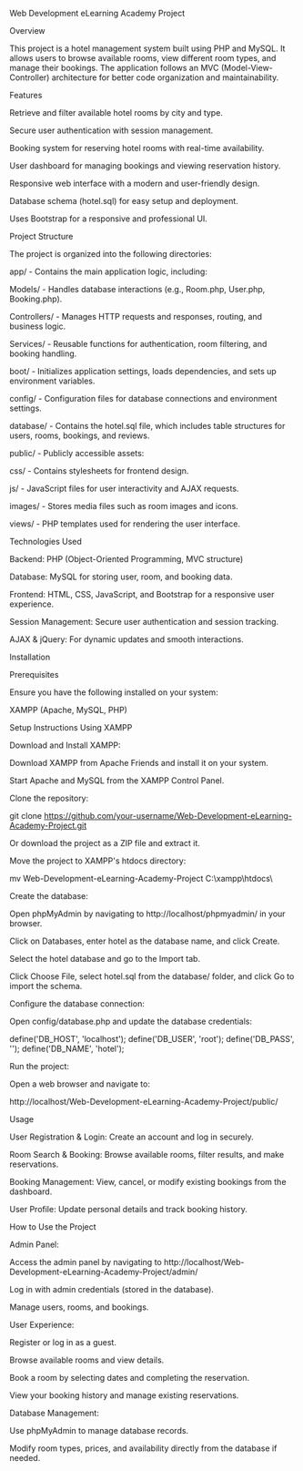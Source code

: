 Web Development eLearning Academy Project

Overview

This project is a hotel management system built using PHP and MySQL. It allows users to browse available rooms, view different room types, and manage their bookings. The application follows an MVC (Model-View-Controller) architecture for better code organization and maintainability.

Features

Retrieve and filter available hotel rooms by city and type.

Secure user authentication with session management.

Booking system for reserving hotel rooms with real-time availability.

User dashboard for managing bookings and viewing reservation history.

Responsive web interface with a modern and user-friendly design.

Database schema (hotel.sql) for easy setup and deployment.

Uses Bootstrap for a responsive and professional UI.

Project Structure

The project is organized into the following directories:

app/ - Contains the main application logic, including:

Models/ - Handles database interactions (e.g., Room.php, User.php, Booking.php).

Controllers/ - Manages HTTP requests and responses, routing, and business logic.

Services/ - Reusable functions for authentication, room filtering, and booking handling.

boot/ - Initializes application settings, loads dependencies, and sets up environment variables.

config/ - Configuration files for database connections and environment settings.

database/ - Contains the hotel.sql file, which includes table structures for users, rooms, bookings, and reviews.

public/ - Publicly accessible assets:

css/ - Contains stylesheets for frontend design.

js/ - JavaScript files for user interactivity and AJAX requests.

images/ - Stores media files such as room images and icons.

views/ - PHP templates used for rendering the user interface.

Technologies Used

Backend: PHP (Object-Oriented Programming, MVC structure)

Database: MySQL for storing user, room, and booking data.

Frontend: HTML, CSS, JavaScript, and Bootstrap for a responsive user experience.

Session Management: Secure user authentication and session tracking.

AJAX & jQuery: For dynamic updates and smooth interactions.

Installation

Prerequisites

Ensure you have the following installed on your system:

XAMPP (Apache, MySQL, PHP)

Setup Instructions Using XAMPP

Download and Install XAMPP:

Download XAMPP from Apache Friends and install it on your system.

Start Apache and MySQL from the XAMPP Control Panel.

Clone the repository:

git clone https://github.com/your-username/Web-Development-eLearning-Academy-Project.git

Or download the project as a ZIP file and extract it.

Move the project to XAMPP's htdocs directory:

mv Web-Development-eLearning-Academy-Project C:\xampp\htdocs\

Create the database:

Open phpMyAdmin by navigating to http://localhost/phpmyadmin/ in your browser.

Click on Databases, enter hotel as the database name, and click Create.

Select the hotel database and go to the Import tab.

Click Choose File, select hotel.sql from the database/ folder, and click Go to import the schema.

Configure the database connection:

Open config/database.php and update the database credentials:

define('DB_HOST', 'localhost');
define('DB_USER', 'root');
define('DB_PASS', '');
define('DB_NAME', 'hotel');

Run the project:

Open a web browser and navigate to:

http://localhost/Web-Development-eLearning-Academy-Project/public/

Usage

User Registration & Login: Create an account and log in securely.

Room Search & Booking: Browse available rooms, filter results, and make reservations.

Booking Management: View, cancel, or modify existing bookings from the dashboard.

User Profile: Update personal details and track booking history.

How to Use the Project

Admin Panel:

Access the admin panel by navigating to http://localhost/Web-Development-eLearning-Academy-Project/admin/

Log in with admin credentials (stored in the database).

Manage users, rooms, and bookings.

User Experience:

Register or log in as a guest.

Browse available rooms and view details.

Book a room by selecting dates and completing the reservation.

View your booking history and manage existing reservations.

Database Management:

Use phpMyAdmin to manage database records.

Modify room types, prices, and availability directly from the database if needed.
